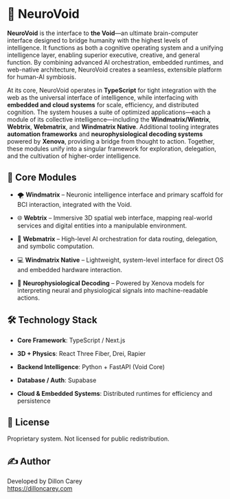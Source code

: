 # 🧠 NeuroVoid

**NeuroVoid** is the interface to **the Void**—an ultimate brain-computer interface designed to bridge humanity with the highest levels of intelligence. It functions as both a cognitive operating system and a unifying intelligence layer, enabling superior executive, creative, and general function. By combining advanced AI orchestration, embedded runtimes, and web-native architecture, NeuroVoid creates a seamless, extensible platform for human-AI symbiosis.

At its core, NeuroVoid operates in **TypeScript** for tight integration with the web as the universal interface of intelligence, while interfacing with **embedded and cloud systems** for scale, efficiency, and distributed cognition. The system houses a suite of optimized applications—each a module of its collective intelligence—including the **Windmatrix/Wintrix**, **Webtrix**, **Webmatrix**, and **Windmatrix Native**. Additional tooling integrates **automation frameworks** and **neurophysiological decoding systems** powered by **Xenova**, providing a bridge from thought to action. Together, these modules unify into a singular framework for exploration, delegation, and the cultivation of higher-order intelligence.

## 🚀 Core Modules

- 🌪️ **Windmatrix** – Neuronic intelligence interface and primary scaffold for BCI interaction, integrated with the Void.
    
- 🌐 **Webtrix** – Immersive 3D spatial web interface, mapping real-world services and digital entities into a manipulable environment.
    
- 🧩 **Webmatrix** – High-level AI orchestration for data routing, delegation, and symbolic computation.
    
- 💻 **Windmatrix Native** – Lightweight, system-level interface for direct OS and embedded hardware interaction.
    
- 🧠 **Neurophysiological Decoding** – Powered by Xenova models for interpreting neural and physiological signals into machine-readable actions.
    

## 🛠️ Technology Stack

- **Core Framework**: TypeScript / Next.js
    
- **3D + Physics**: React Three Fiber, Drei, Rapier
    
- **Backend Intelligence**: Python + FastAPI (Void Core)
    
- **Database / Auth**: Supabase
    
- **Cloud & Embedded Systems**: Distributed runtimes for efficiency and persistence
    

## 📜 License

Proprietary system. Not licensed for public redistribution.

## ✍️ Author

Developed by Dillon Carey  
https://dilloncarey.com

